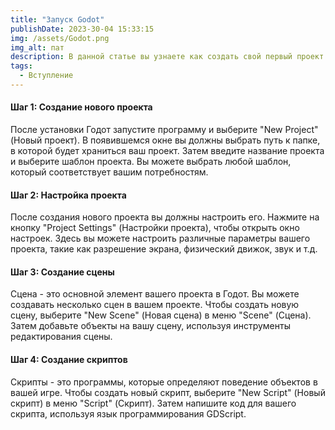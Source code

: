 ```yaml
---
title: "Запуск Godot"
publishDate: 2023-30-04 15:33:15
img: /assets/Godot.png
img_alt: пат
description: В данной статье вы узнаете как создать свой первый проект
tags:
  - Вступление
---
```


#### Шаг 1: Создание нового проекта

После установки Годот запустите программу и выберите "New Project" (Новый проект). В появившемся окне вы должны выбрать путь к папке, в которой будет храниться ваш проект. Затем введите название проекта и выберите шаблон проекта. Вы можете выбрать любой шаблон, который соответствует вашим потребностям.

#### Шаг 2: Настройка проекта

После создания нового проекта вы должны настроить его. Нажмите на кнопку "Project Settings" (Настройки проекта), чтобы открыть окно настроек. Здесь вы можете настроить различные параметры вашего проекта, такие как разрешение экрана, физический движок, звук и т.д.

#### Шаг 3: Создание сцены

Сцена - это основной элемент вашего проекта в Годот. Вы можете создавать несколько сцен в вашем проекте. Чтобы создать новую сцену, выберите "New Scene" (Новая сцена) в меню "Scene" (Сцена). Затем добавьте объекты на вашу сцену, используя инструменты редактирования сцены.

#### Шаг 4: Создание скриптов

Скрипты - это программы, которые определяют поведение объектов в вашей игре. Чтобы создать новый скрипт, выберите "New Script" (Новый скрипт) в меню "Script" (Скрипт). Затем напишите код для вашего скрипта, используя язык программирования GDScript.